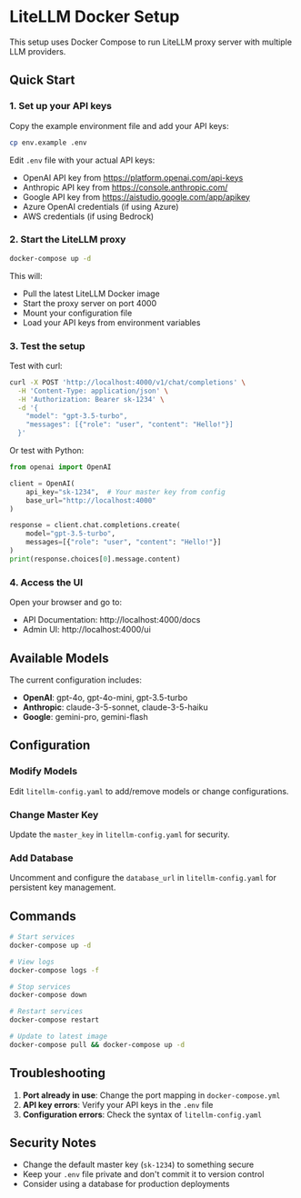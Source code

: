 # LiteLLM Docker Setup

This setup uses Docker Compose to run LiteLLM proxy server with multiple LLM providers.

## Quick Start

### 1. Set up your API keys

Copy the example environment file and add your API keys:

```bash
cp env.example .env
```

Edit `.env` file with your actual API keys:

- OpenAI API key from https://platform.openai.com/api-keys
- Anthropic API key from https://console.anthropic.com/
- Google API key from https://aistudio.google.com/app/apikey
- Azure OpenAI credentials (if using Azure)
- AWS credentials (if using Bedrock)

### 2. Start the LiteLLM proxy

```bash
docker-compose up -d
```

This will:

- Pull the latest LiteLLM Docker image
- Start the proxy server on port 4000
- Mount your configuration file
- Load your API keys from environment variables

### 3. Test the setup

Test with curl:

```bash
curl -X POST 'http://localhost:4000/v1/chat/completions' \
  -H 'Content-Type: application/json' \
  -H 'Authorization: Bearer sk-1234' \
  -d '{
    "model": "gpt-3.5-turbo",
    "messages": [{"role": "user", "content": "Hello!"}]
  }'
```

Or test with Python:

```python
from openai import OpenAI

client = OpenAI(
    api_key="sk-1234",  # Your master key from config
    base_url="http://localhost:4000"
)

response = client.chat.completions.create(
    model="gpt-3.5-turbo",
    messages=[{"role": "user", "content": "Hello!"}]
)
print(response.choices[0].message.content)
```

### 4. Access the UI

Open your browser and go to:

- API Documentation: http://localhost:4000/docs
- Admin UI: http://localhost:4000/ui

## Available Models

The current configuration includes:

- **OpenAI**: gpt-4o, gpt-4o-mini, gpt-3.5-turbo
- **Anthropic**: claude-3-5-sonnet, claude-3-5-haiku
- **Google**: gemini-pro, gemini-flash

## Configuration

### Modify Models

Edit `litellm-config.yaml` to add/remove models or change configurations.

### Change Master Key

Update the `master_key` in `litellm-config.yaml` for security.

### Add Database

Uncomment and configure the `database_url` in `litellm-config.yaml` for persistent key management.

## Commands

```bash
# Start services
docker-compose up -d

# View logs
docker-compose logs -f

# Stop services
docker-compose down

# Restart services
docker-compose restart

# Update to latest image
docker-compose pull && docker-compose up -d
```

## Troubleshooting

1. **Port already in use**: Change the port mapping in `docker-compose.yml`
2. **API key errors**: Verify your API keys in the `.env` file
3. **Configuration errors**: Check the syntax of `litellm-config.yaml`

## Security Notes

- Change the default master key (`sk-1234`) to something secure
- Keep your `.env` file private and don't commit it to version control
- Consider using a database for production deployments
